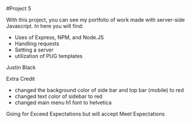 
#Project 5

With this project, you can see my portfolio of work made with server-side Javascript. In here you will find:
  - Uses of Express, NPM, and Node.JS 
  - Handling requests 
  - Setting a server
  - utilization of PUG templates 

Justin Black

Extra Credit 
- changed the background color of side bar and top bar (mobile) to red
- changed text color of sidebar to red
- changed main menu h1 font to helvetica

Going for Exceed Expectations but will accept Meet Expectations 
